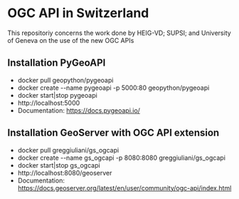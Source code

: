 # OGC API in Switzerland
This repositoriy concerns the work done by HEIG-VD; SUPSI; and University of Geneva on the use of the new OGC APIs

## Installation PyGeoAPI
* docker pull geopython/pygeoapi
* docker create --name pygeoapi -p 5000:80 geopython/pygeoapi
* docker start|stop pygeoapi
* http://localhost:5000
* Documentation: https://docs.pygeoapi.io/

## Installation GeoServer with OGC API extension
* docker pull greggiuliani/gs_ogcapi
* docker create --name gs_ogcapi -p 8080:8080 greggiuliani/gs_ogcapi
* docker start|stop gs_ogcapi
* http://localhost:8080/geoserver
* Documentation: https://docs.geoserver.org/latest/en/user/community/ogc-api/index.html
